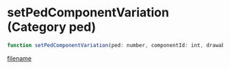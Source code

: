 # setPedComponentVariation (Category ped)

```js
function setPedComponentVariation(ped: number, componentId: int, drawableId: int, textureId: int, paletteId: int): void
```

[filename](setPedComponentVariation_m.md ':include')
